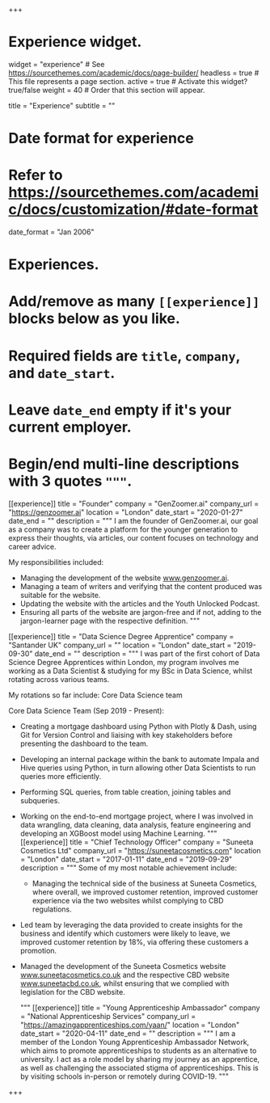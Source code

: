 +++
# Experience widget.
widget = "experience"  # See https://sourcethemes.com/academic/docs/page-builder/
headless = true  # This file represents a page section.
active = true  # Activate this widget? true/false
weight = 40  # Order that this section will appear.

title = "Experience"
subtitle = ""

# Date format for experience
#   Refer to https://sourcethemes.com/academic/docs/customization/#date-format
date_format = "Jan 2006"

# Experiences.
#   Add/remove as many `[[experience]]` blocks below as you like.
#   Required fields are `title`, `company`, and `date_start`.
#   Leave `date_end` empty if it's your current employer.
#   Begin/end multi-line descriptions with 3 quotes `"""`.


[[experience]]
  title = "Founder"
  company = "GenZoomer.ai"
  company_url = "https://genzoomer.ai"
  location = "London"
  date_start = "2020-01-27"
  date_end = ""
  description = """
 I am the founder of GenZoomer.ai, our goal as a company was to create a platform for the younger generation to express their thoughts, via articles, our content focuses on technology and career advice.


My responsibilities included:


* Managing the development of the website www.genzoomer.ai.
* Managing a team of writers and verifying that the content produced was suitable for the website.
* Updating the website with the articles and the Youth Unlocked Podcast.
* Ensuring all parts of the website are jargon-free and if not, adding to the jargon-learner page with the respective definition.
  """

[[experience]]
  title = "Data Science Degree Apprentice"
  company = "Santander UK"
  company_url = ""
  location = "London"
  date_start = "2019-09-30"
  date_end = ""
  description = """ I was part of the first cohort of Data Science Degree Apprentices within London, my program involves me working as a Data Scientist & studying for my BSc in Data Science, whilst rotating across various teams. 
  
My rotations so far include: Core Data Science team


Core Data Science Team (Sep 2019 - Present):                                                                 
* Creating a mortgage dashboard using Python with Plotly & Dash, using Git for Version Control and liaising with key stakeholders before presenting the dashboard to the team.
* Developing an internal package within the bank to automate Impala and Hive queries using Python, in turn allowing other Data Scientists to run queries more efficiently.
* Performing SQL queries, from table creation, joining tables and subqueries.
* Working on the end-to-end mortgage project, where I was involved in data wrangling, data cleaning, data analysis, feature engineering and developing an XGBoost model using Machine Learning.
"""
[[experience]]
    title = "Chief Technology Officer"
  company = "Suneeta Cosmetics Ltd"
  company_url = "https://suneetacosmetics.com"
  location = "London"
  date_start = "2017-01-11"
  date_end = "2019-09-29"
  description = """ 
   Some of my most notable achievement include:
  
  * Managing the technical side of the business at Suneeta Cosmetics, where overall, we improved customer retention, improved customer experience via the two websites whilst complying to CBD regulations.
* Led team by leveraging the data provided to create insights for the business and identify which customers were likely to leave, we improved customer retention by 18%, via offering these customers a promotion.
* Managed the development of the Suneeta Cosmetics website www.suneetacosmetics.co.uk and the respective CBD website www.suneetacbd.co.uk, whilst ensuring that we complied with legislation for the CBD website.

  """
[[experience]]
    title = "Young Apprenticeship Ambassador"
  company = "National Apprenticeship Services"
  company_url = "https://amazingapprenticeships.com/yaan/"
  location = "London"
  date_start = "2020-04-11"
  date_end = ""
  description = """
I am a member of the London Young Apprenticeship Ambassador Network, which aims to promote apprenticeships to students as an alternative to university. I act as a role model by sharing my journey as an apprentice, as well as challenging the associated stigma of apprenticeships. This is by visiting schools in-person or remotely during COVID-19.
  """

+++

